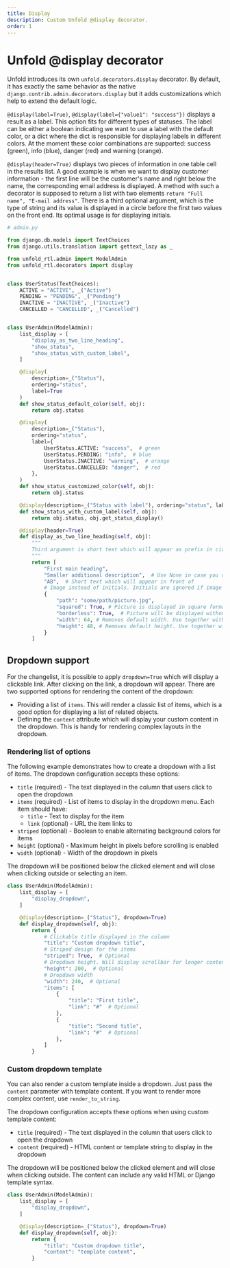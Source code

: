 ```yaml
---
title: Display
description: Custom Unfold @display decorator.
order: 1
---
```


# Unfold @display decorator

Unfold introduces its own `unfold.decorators.display` decorator. By default, it has exactly the same behavior as the native `django.contrib.admin.decorators.display` but it adds customizations which help to extend the default logic.

`@display(label=True)`, `@display(label={"value1": "success"})` displays a result as a label. This option fits for different types of statuses. The label can be either a boolean indicating we want to use a label with the default color, or a dict where the dict is responsible for displaying labels in different colors. At the moment these color combinations are supported: success (green), info (blue), danger (red) and warning (orange).

`@display(header=True)` displays two pieces of information in one table cell in the results list. A good example is when we want to display customer information - the first line will be the customer's name and right below the name, the corresponding email address is displayed. A method with such a decorator is supposed to return a list with two elements `return "Full name", "E-mail address"`. There is a third optional argument, which is the type of string and its value is displayed in a circle before the first two values on the front end. Its optimal usage is for displaying initials.

```python
# admin.py

from django.db.models import TextChoices
from django.utils.translation import gettext_lazy as _

from unfold_rtl.admin import ModelAdmin
from unfold_rtl.decorators import display


class UserStatus(TextChoices):
    ACTIVE = "ACTIVE", _("Active")
    PENDING = "PENDING", _("Pending")
    INACTIVE = "INACTIVE", _("Inactive")
    CANCELLED = "CANCELLED", _("Cancelled")


class UserAdmin(ModelAdmin):
    list_display = [
        "display_as_two_line_heading",
        "show_status",
        "show_status_with_custom_label",
    ]

    @display(
        description=_("Status"),
        ordering="status",
        label=True
    )
    def show_status_default_color(self, obj):
        return obj.status

    @display(
        description=_("Status"),
        ordering="status",
        label={
            UserStatus.ACTIVE: "success",  # green
            UserStatus.PENDING: "info",  # blue
            UserStatus.INACTIVE: "warning",  # orange
            UserStatus.CANCELLED: "danger",  # red
        },
    )
    def show_status_customized_color(self, obj):
        return obj.status

    @display(description=_("Status with label"), ordering="status", label=True)
    def show_status_with_custom_label(self, obj):
        return obj.status, obj.get_status_display()

    @display(header=True)
    def display_as_two_line_heading(self, obj):
        """
        Third argument is short text which will appear as prefix in circle
        """
        return [
            "First main heading",
            "Smaller additional description",  # Use None in case you don't need it
            "AB",  # Short text which will appear in front of
            # Image instead of initials. Initials are ignored if image is available
            {
                "path": "some/path/picture.jpg",
                "squared": True, # Picture is displayed in square format, if empty circle
                "borderless": True,  # Picture will be displayed without border
                "width": 64, # Removes default width. Use together with height
                "height": 48, # Removes default height. Use together with width
            }
        ]
```

## Dropdown support

For the changelist, it is possible to apply `dropdown=True` which will display a clickable link. After clicking on the link, a dropdown will appear. There are two supported options for rendering the content of the dropdown:

- Providing a list of `items`. This will render a classic list of items, which is a good option for displaying a list of related objects.
- Defining the `content` attribute which will display your custom content in the dropdown. This is handy for rendering complex layouts in the dropdown.

### Rendering list of options

The following example demonstrates how to create a dropdown with a list of items. The dropdown configuration accepts these options:

- `title` (required) - The text displayed in the column that users click to open the dropdown
- `items` (required) - List of items to display in the dropdown menu. Each item should have:
  - `title` - Text to display for the item
  - `link` (optional) - URL the item links to
- `striped` (optional) - Boolean to enable alternating background colors for items
- `height` (optional) - Maximum height in pixels before scrolling is enabled
- `width` (optional) - Width of the dropdown in pixels

The dropdown will be positioned below the clicked element and will close when clicking outside or selecting an item.


```python
class UserAdmin(ModelAdmin):
    list_display = [
        "display_dropdown",
    ]

    @display(description=_("Status"), dropdown=True)
    def display_dropdown(self, obj):
        return {
            # Clickable title displayed in the column
            "title": "Custom dropdown title",
            # Striped design for the items
            "striped": True,  # Optional
            # Dropdown height. Will display scrollbar for longer content
            "height": 200,  # Optional
            # Dropdown width
            "width": 240,  # Optional
            "items": [
                {
                    "title": "First title",
                    "link": "#"  # Optional
                },
                {
                    "title": "Second title",
                    "link": "#"  # Optional
                },
            ]
        }
```

### Custom dropdown template

You can also render a custom template inside a dropdown. Just pass the `content` parameter with template content. If you want to render more complex content, use `render_to_string`.

The dropdown configuration accepts these options when using custom template content:

- `title` (required) - The text displayed in the column that users click to open the dropdown
- `content` (required) - HTML content or template string to display in the dropdown

The dropdown will be positioned below the clicked element and will close when clicking outside. The content can include any valid HTML or Django template syntax.

```python
class UserAdmin(ModelAdmin):
    list_display = [
        "display_dropdown",
    ]

    @display(description=_("Status"), dropdown=True)
    def display_dropdown(self, obj):
        return {
            "title": "Custom dropdown title",
            "content": "template content",
        }
```
